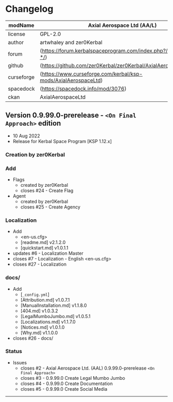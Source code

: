 # Changelog  
  
| modName    | Axial Aerospace Ltd (AA/L)                                        |
| ---------- | ----------------------------------------------------------------- |
| license    | GPL-2.0                                                           |
| author     | artwhaley and zer0Kerbal                                          |
| forum      | (https://forum.kerbalspaceprogram.com/index.php?/topic/209301-*/) |
| github     | (https://github.com/zer0Kerbal/zer0Kerbal/AxialAerospaceLtd)      |
| curseforge | (https://www.curseforge.com/kerbal/ksp-mods/AxialAerospaceLtd)    |
| spacedock  | (https://spacedock.info/mod/3076)                                 |
| ckan       | AxialAerospaceLtd                                                 |

## Version 0.9.99.0-prerelease - `<On Final Approach>` edition

* 10 Aug 2022  
* Release for Kerbal Space Program [KSP 1.12.x]

### Creation by zer0Kerbal

### Add

* Flags
  * created by zer0Kerbal
  * closes #24 - Create Flag
* Agent
  * created by zer0Kerbal
  * closes #25 - Create Agency

### Localization

* Add
  * <en-us.cfg>
  * [readme.md] v2.1.2.0
  * [quickstart.md] v1.0.1.1
* updates #6 - Localization Master
* closes #7 - Localization - English <en-us.cfg>
* closes #27 - Localization

### docs/

* Add
  * [`_config.yml`]
  * [Attribution.md] v1.0.7.1
  * [ManualInstallation.md] v1.1.8.0
  * [404.md] v1.0.3.2
  * [LegalMumboJumbo.md] v1.0.5.1
  * [Localizations.md] v1.1.7.0
  * [Notices.md] v1.0.1.0
  * [Why.md] v1.1.0.0
* closes #26 - docs/

### Status

* Issues
  * closes #2 - Axial Aerospace Ltd. (AAL) 0.9.99.0-prerelease `<On Final Approach>`
  * closes #3 - 0.9.99.0 Create Legal Mumbo Jumbo
  * closes #4 - 0.9.99.0 Create Documentation
  * closes #5 - 0.9.99.0 Create Social Media

---
